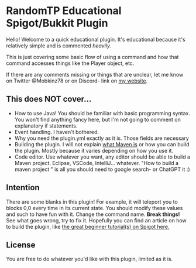 # RandomTP Educational Spigot/Bukkit Plugin

Hello! Welcome to a quick educational plugin. It's educational because it's relatively simple and is commented _heavily._

This is just covering some basic flow of using a command and how that command accesses things like the Player object, etc.

If there are any comments missing or things that are unclear, let me know on Twitter @Mobkinz78 or on Discord- link on [my website](http://www.markobacon.com/).

## This does NOT cover...

- How to use Java! You should be familiar with basic programming syntax. You won't find anything fancy here, but I'm not going to comment on explanatory if statements.
- Event handling. I haven't bothered.
- Why you need the plugin.yml exactly as it is. Those fields are necessary
- Building the plugin. I will not explain [what Maven is](https://maven.apache.org/) or how you can build the plugin. Mostly because it varies depending on how you use it.
- Code editor. Use whatever you want, any editor should be able to build a Maven project. Eclipse, VSCode, IntelliJ... whatever. "How to build a maven project <editor name>" is all you should need to google search- or ChatGPT it :)

## Intention

There are some blanks in this plugin! For example, it will teleport you to blocks 0,0 every time in its current state. You should modify these values and such to have fun with it. Change the command name. **Break things!** See what goes wrong, try to fix it. Hopefully you can find an article on how to build the plugin, like [the great beginner tutorial(s) on Spigot here.](https://www.spigotmc.org/wiki/spigot-plugin-development/)

## License

You are free to do whatever you'd like with this plugin, limited as it is.
